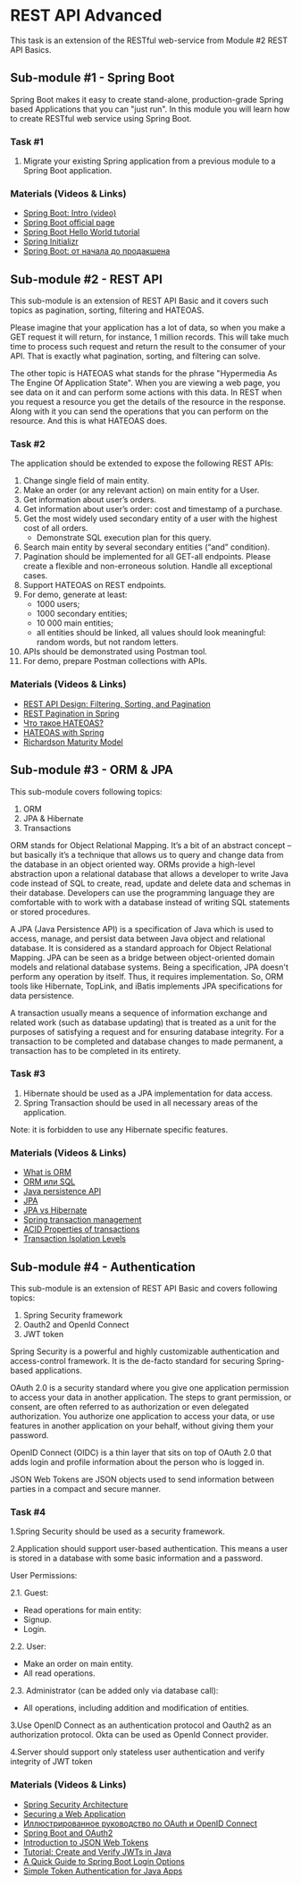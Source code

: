 # REST API Advanced
This task is an extension of the RESTful web-service from Module #2 REST API Basics.

## Sub-module #1 - Spring Boot
Spring Boot makes it easy to create stand-alone, production-grade Spring based Applications that you can "just run". 
In this module you will learn how to create RESTful web service using Spring Boot. 

### Task #1
1. Migrate your existing Spring application from a previous module to a Spring Boot application.

### Materials (Videos & Links)
* [Spring Boot: Intro (video)](https://videoportal.epam.com/video/6Rn164or)
* [Spring Boot official page](https://spring.io/projects/spring-boot/)
* [Spring Boot Hello World tutorial](https://spring.io/guides/gs/rest-service/)
* [Spring Initializr](https://start.spring.io/)
* [Spring Boot: от начала до продакшена](https://habr.com/ru/post/257223/)


## Sub-module #2 - REST API
This sub-module is an extension of REST API Basic and it covers such topics as pagination, sorting, filtering and HATEOAS.

Please imagine that your application has a lot of data, so when you make a GET request it will return, for instance, 1 million records. 
This will take much time to process such request and return the result to the consumer of your API. 
That is exactly what pagination, sorting, and filtering can solve.

The other topic is HATEOAS what stands for the phrase "Hypermedia As The Engine Of Application State". 
When you are viewing a web page, you see data on it and can perform some actions with this data. 
In REST when you request a resource you get the details of the resource in the response. 
Along with it you can send the operations that you can perform on the resource. 
And this is what HATEOAS does.

### Task #2
The application should be extended to expose the following REST APIs:
1. Change single field of main entity.
2. Make an order (or any relevant action) on main entity for a User.
3. Get information about user’s orders.
4. Get information about user’s order: cost and timestamp of a purchase.
5. Get the most widely used secondary entity of a user with the highest cost of all orders. 
    * Demonstrate SQL execution plan for this query.
6. Search main entity by several secondary entities (“and” condition).
7. Pagination should be implemented for all GET-all endpoints. Please create a flexible and non-erroneous solution. Handle all exceptional cases.
8. Support HATEOAS on REST endpoints.
9. For demo, generate at least:
    * 1000 users;
    * 1000 secondary entities;
    * 10 000 main entities;
    * all entities should be linked, all values should look meaningful: random words, but not random letters. 
10. APIs should be demonstrated using Postman tool. 
11. For demo, prepare Postman collections with APIs.

### Materials (Videos & Links)
* [REST API Design: Filtering, Sorting, and Pagination](https://www.moesif.com/blog/technical/api-design/REST-API-Design-Filtering-Sorting-and-Pagination/)
* [REST Pagination in Spring](https://www.baeldung.com/rest-api-pagination-in-spring/)
* [Что такое HATEOAS?](https://habr.com/ru/post/483328/)
* [HATEOAS with Spring](https://spring.io/guides/gs/rest-hateoas/)
* [Richardson Maturity Model](https://martinfowler.com/articles/richardsonMaturityModel.html)


## Sub-module #3 - ORM & JPA

This sub-module covers following topics:
1. ORM
2. JPA & Hibernate
3. Transactions

ORM stands for Object Relational Mapping. It’s a bit of an abstract concept – but basically it’s a technique that allows us to query and change data from the database in an object oriented way. 
ORMs provide a high-level abstraction upon a relational database that allows a developer to write Java code instead of SQL to create, read, update and delete data and schemas in their database. 
Developers can use the programming language they are comfortable with to work with a database instead of writing SQL statements or stored procedures.

A JPA (Java Persistence API) is a specification of Java which is used to access, manage, and persist data between Java object and relational database. It is considered as a standard approach for Object Relational Mapping.
JPA can be seen as a bridge between object-oriented domain models and relational database systems. Being a specification, JPA doesn't perform any operation by itself. Thus, it requires implementation. So, ORM tools like Hibernate, TopLink, and iBatis implements JPA specifications for data persistence.

A transaction usually means a sequence of information exchange and related work (such as database updating) that is treated as a unit for the purposes of satisfying a request and for ensuring database integrity. 
For a transaction to be completed and database changes to made permanent, a transaction has to be completed in its entirety.

### Task #3

1. Hibernate should be used as a JPA implementation for data access.
2. Spring Transaction should be used in all necessary areas of the application.

Note: it is forbidden to use any Hibernate specific features.

### Materials (Videos & Links)

* [What is ORM](https://www.educba.com/what-is-orm/)
* [ORM или SQL](https://youtu.be/bkDUIIho70o)
* [Java persistence API](https://www.vogella.com/tutorials/JavaPersistenceAPI/article.html)
* [JPA](https://www.educba.com/java-persistence-api/)
* [JPA vs Hibernate](https://www.javatpoint.com/jpa-vs-hibernate)
* [Spring transaction management](https://docs.spring.io/spring/docs/4.2.x/spring-framework-reference/html/transaction.html)
* [ACID Properties of transactions](https://www.geeksforgeeks.org/acid-properties-in-dbms/)
* [Transaction Isolation Levels](https://www.geeksforgeeks.org/transaction-isolation-levels-dbms/)

## Sub-module #4 - Authentication

This sub-module is an extension of REST API Basic and covers following topics:
1. Spring Security framework
2. Oauth2 and OpenId Connect
3. JWT token

Spring Security is a powerful and highly customizable authentication and access-control framework.
It is the de-facto standard for securing Spring-based applications.

OAuth 2.0 is a security standard where you give one application permission to access your data in another application.
The steps to grant permission, or consent, are often referred to as authorization or even delegated authorization.
You authorize one application to access your data, or use features in another application on your behalf, without giving them your password.

OpenID Connect (OIDC) is a thin layer that sits on top of OAuth 2.0 that adds login and profile information about the person who is logged in.

JSON Web Tokens are JSON objects used to send information between parties in a compact and secure manner.

### Task #4
1.Spring Security should be used as a security framework.

2.Application should support user-based authentication. This means a user is stored in a database with some basic information and a password.

User Permissions:

2.1. Guest:
   * Read operations for main entity:
   * Signup.
   * Login.
   
2.2. User:
   * Make an order on main entity.
   * All read operations.

2.3. Administrator (can be added only via database call):
   * All operations, including addition and modification of entities.
   
3.Use OpenID Connect as an authentication protocol and Oauth2 as an authorization protocol.
Okta can be used as OpenId Connect provider.

4.Server should support only stateless user authentication and verify integrity of JWT token

### Materials (Videos & Links)

* [Spring Security Architecture](https://spring.io/guides/topicals/spring-security-architecture)
* [Securing a Web Application](https://spring.io/guides/gs/securing-web/)
* [Иллюстрированное руководство по OAuth и OpenID Connect](https://habr.com/ru/company/flant/blog/475942/)
* [Spring Boot and OAuth2](https://spring.io/guides/tutorials/spring-boot-oauth2/)
* [Introduction to JSON Web Tokens](https://jwt.io/introduction/)
* [Tutorial: Create and Verify JWTs in Java](https://developer.okta.com/blog/2018/10/31/jwts-with-java)
* [A Quick Guide to Spring Boot Login Options](https://developer.okta.com/blog/2019/05/15/spring-boot-login-options)
* [Simple Token Authentication for Java Apps](https://developer.okta.com/blog/2018/10/16/token-auth-for-java)





